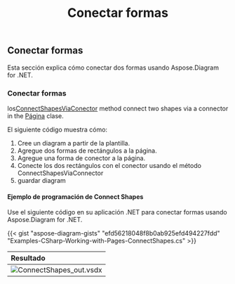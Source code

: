 ﻿---
title: Conectar formas
type: docs
weight: 90
url: /es/net/connect-shapes/
description: Esta sección explica cómo conectar dos formas con Aspose.Diagram.
---
## **Conectar formas**
Esta sección explica cómo conectar dos formas usando Aspose.Diagram for .NET.
### **Conectar formas**
 los[ConnectShapesViaConector](https://reference.aspose.com/diagram/net/aspose.diagram.page/connectshapesviaconnector/methods/1) method connect two shapes via a connector in the [Página](http://www.aspose.com/api/net/diagram/aspose.diagram/page) clase.

El siguiente código muestra cómo:

1. Cree un diagram a partir de la plantilla.
1. Agregue dos formas de rectángulos a la página.
1. Agregue una forma de conector a la página.
1. Conecte los dos rectángulos con el conector usando el método ConnectShapesViaConnector
1. guardar diagram
#### **Ejemplo de programación de Connect Shapes**
Use el siguiente código en su aplicación .NET para conectar formas usando Aspose.Diagram for .NET.

{{< gist "aspose-diagram-gists" "efd56218048f8b0ab925efd494227fdd" "Examples-CSharp-Working-with-Pages-ConnectShapes.cs" >}}

|**Resultado**|
|:- |
|![ConnectShapes_out.vsdx](ConnectShapes.png)|
